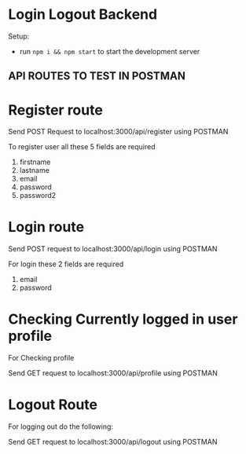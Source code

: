 # Login Logout Backend

Setup:
- run ```npm i && npm start``` to start the development server

## API ROUTES TO TEST IN POSTMAN

# Register route
Send POST Request to  localhost:3000/api/register using POSTMAN

To register user all these 5 fields are required
1. firstname
2. lastname
3. email
4. password
5. password2


# Login route

Send POST request to localhost:3000/api/login using POSTMAN

For login these 2 fields are required
1. email
2. password


# Checking Currently logged in user profile

For Checking profile 

Send GET request to localhost:3000/api/profile using POSTMAN

# Logout Route

For logging out do the following:

Send GET request to localhost:3000/api/logout using POSTMAN



